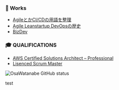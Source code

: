 ### 📘 Works

 - [AgileとかCI/CDの用語を整理](https://speakerdeck.com/osawatanabe/meaning-of-buzzies)
 - [Agile Leanstartup DevOpsの歴史](https://speakerdeck.com/osawatanabe/evolution-of-leanstartup-and-agile)
 - [BizDev](https://speakerdeck.com/osawatanabe/interesting-business-models)

### 🎓  QUALIFICATIONS

 - [AWS Certified Solutions Architect – Professional](https://www.credly.com/badges/b8a5c083-40c8-46e8-afad-fc261e37c055/public_url)
 - [Lisenced Scrum Master](https://s3.amazonaws.com/scruminc-certs/SI-2688616)


![OsaWatanabe GitHub status](https://github-readme-stats.vercel.app/api?username=OsaWatanabe&show_icons=true&count_private=true&line_height=35)

<!--
**OsaWatanabe/OsaWatanabe** is a ✨ _special_ ✨ repository because its `README.md` (this file) appears on your GitHub profile.

Here are some ideas to get you started:

- 🔭 I’m currently working on ...
- 🌱 I’m currently learning ...
- 👯 I’m looking to collaborate on ...
- 🤔 I’m looking for help with ...
- 💬 Ask me about ...
- 📫 How to reach me: ...
- 😄 Pronouns: ...
- ⚡ Fun fact: ...
-->

test